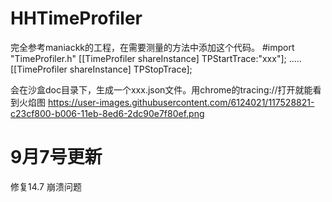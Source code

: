 # HHTimeProfiler
完全参考maniackk的工程，在需要测量的方法中添加这个代码。
    #import "TimeProfiler.h"
    [[TimeProfiler shareInstance] TPStartTrace:"xxx"];
    .....
    [[TimeProfiler shareInstance] TPStopTrace];

会在沙盒doc目录下，生成一个xxx.json文件。用chrome的tracing://打开就能看到火焰图
https://user-images.githubusercontent.com/6124021/117528821-c23cf800-b006-11eb-8ed6-2dc90e7f80ef.png

# 9月7号更新
修复14.7 崩溃问题
